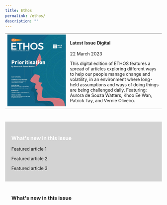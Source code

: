 ```yaml
---
title: Ethos
permalink: /ethos/
description: ""
---
```

<style>
	
.pastissues
	{
	padding:20px;
	}
	
#article
	{
	width:60%;
	}
	
.whatsnew
	{
	margin-top:40px;
	padding:20px;
	background-color:lightgrey;
	}
	
.whatsnew h3
	{
	color:white;
	

	
</style>

<table>	
<tbody>
<tr>
	
<td id="img1">

<img src="images/Ethos_Images/Ethos_Digital_Issue_10/EthosDigital_Issue_Mar23_Cov.jpg">

</td>

<td id="article">	
<h4>Latest Issue Digital</h4>

<p>22 March 2023</p>
	
<p>This digital edition of ETHOS features a spread of articles exploring different ways to help our people manage change and volatility, in an environment where long-held assumptions and ways of doing things are being challenged daily. Featuring: Aurora de Souza Watters, Khoo Ee Wan, Patrick Tay, and Vernie Oliveiro.</p>
</td>
	
</tr>
	
</tbody>
</table>


<div class="whatsnew">
		<h3>What's new in this issue</h3>
		<p>Featured article 1</p>
		<p>Featured article 2</p>
		<p>Featured article 3</p>
	</div>
<div class="pastissues">
	<h3>What's new in this issue</h3>
</div>